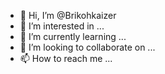 - 👋 Hi, I’m @Brikohkaizer
- 👀 I’m interested in ...
- 🌱 I’m currently learning ...
- 💞️ I’m looking to collaborate on ...
- 📫 How to reach me ...

<!---
Brikohkaizer/Brikohkaizer is a ✨ special ✨ repository because its `README.md` (this file) appears on your GitHub profile.
You can click the Preview link to take a look at your changes.
--->
